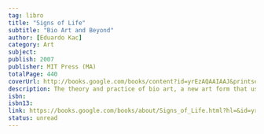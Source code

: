 ```yaml
---
tag: libro
title: "Signs of Life"
subtitle: "Bio Art and Beyond"
author: [Eduardo Kac]
category: Art
subject: 
publish: 2007
publisher: MIT Press (MA)
totalPage: 440
coverUrl: http://books.google.com/books/content?id=yrEzAQAAIAAJ&printsec=frontcover&img=1&zoom=1&source=gbs_api
description: The theory and practice of bio art, a new art form that uses the materials and processes of biotechnology, with examples of work by such prominent artists as Eduardo Kac and Marc Quinn.
isbn:  
isbn13:  
link: https://books.google.com/books/about/Signs_of_Life.html?hl=&id=yrEzAQAAIAAJ
status: unread
---
```


